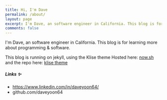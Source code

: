 ```yaml
---
title: Hi, I'm Dave
permalink: /about/
layout: page
excerpt: I'm Dave, an software engineer in California. This blog is for learning more about programming & software. This blog is running on jekyll, using the Klise theme from netlify and using my own simple theme.
comments: false
---
```


I'm Dave, an software engineer in California. This blog is for learning more about programming & software. 

This blog is running on jekyll, using the Klise theme
Hosted here: [now.sh](http://now.sh) and the repo here: [klise theme](https://github.com/piharpi/jekyll-klise)


##### Links ✨

- https://www.linkedin.com/in/daveyoon64/
- github.com/daveyoon64
